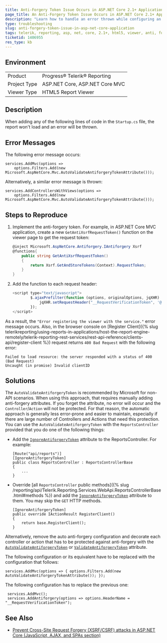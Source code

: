 ```yaml
---
title: Anti-Forgery Token Issue Occurs in ASP.NET Core 2.1+ Applications
page_title: An Anti-Forgery Token Issue Occurs in ASP.NET Core 2.1+ Applications
description: "Learn how to handle an error thrown while configuring an ASP.NET Core 2.1+ application with anti-forgery token."
type: troubleshooting
slug: anti-forgery-token-issue-in-asp-net-core-application
tags: telerik, reporting, asp, net, core, 2.1+, html5, viewer, anti, forgery, token, error, occurs
ticketid: 1406955
res_type: kb
---
```


## Environment

<table>
    <tbody>
	    <tr>
	    	<td>Product</td>
	    	<td>Progress® Telerik® Reporting</td>
	    </tr>
      <tr>
	    	<td>Project Type</td>
	    	<td>ASP.NET Core, ASP.NET Core MVC</td>
	    </tr>
      <tr>
	    	<td>Viewer Type</td>
	    	<td>HTML5 Report Viewer</td>
	    </tr>
    </tbody>
</table>


## Description

When adding any of the following lines of code in the `Startup.cs` file, the report won't load and an error will be thrown.

## Error Messages

The following error message occurs:

```CSharp
services.AddMvc(options =>
	options.Filters.Add(new Microsoft.AspNetCore.Mvc.AutoValidateAntiforgeryTokenAttribute()));
```

Alternatively, a similar error message is thrown:

```CSharp
services.AddControllersWithViews(options =>
	options.Filters.Add(new Microsoft.AspNetCore.Mvc.AutoValidateAntiforgeryTokenAttribute()));
```

## Steps to Reproduce

1. Implement the anti-forgery token. For example, in ASP.NET Core MVC application, create a new `GetAntiXsrfRequestToken()` function on the viewer page to get the request token:

    ```C#
    @inject Microsoft.AspNetCore.Antiforgery.IAntiforgery Xsrf
    @functions{
        public string GetAntiXsrfRequestToken()
        {
            return Xsrf.GetAndStoreTokens(Context).RequestToken;
        }
    }
    ```

1. Add the function to each request header:

    ```JavaScript
    <script type="text/javascript">
            $.ajaxPrefilter(function (options, originalOptions, jqXHR) {
                jqXHR.setRequestHeader("__RequestVerificationToken", '@GetAntiXsrfRequestToken()');
            });
    </script>
    ```

As a result, the `"Error registering the viewer with the service."` error message occurs. Also, in the browser console on [Register Client]({% slug telerikreporting/using-reports-in-applications/host-the-report-engine-remotely/telerik-reporting-rest-services/rest-api-reference/clients-api/register-client %}) request returns `400 Bad Request` with the following error:

```
Failed to load resource: the server responded with a status of 400 (Bad Request)
Uncaught (in promise) Invalid clientID
```

## Solutions

The `AutoValidateAntiforgeryToken` is recommended by Microsoft for non-API scenarios. When using this  approach, that requires manually adding anti-forgery attributes. If you forget the attribute, no error will occur and the `Controller`/`Action` will not be protected. For that reason, the automatic approach is generally less error-prone and easier to maintain, especially if there are large number of Controllers and Actions that need this protection. You can use the `AutoValidateAntiforgeryToken` with the `ReportsController` provided that you do one of the following things:

* Add the [`IgnoreAntiforgeryToken`](https://docs.microsoft.com/en-us/dotnet/api/microsoft.aspnetcore.mvc.ignoreantiforgerytokenattribute?view=aspnetcore-3.1) attribute to the ReportsController. For example:

    ```CSharp
    [Route("api/reports")]
    [IgnoreAntiforgeryToken]
    public class ReportsController : ReportsControllerBase
    {
    	...
    }
    ```

* Override [all `ReportsController` public methods]({% slug /reporting/api/Telerik.Reporting.Services.WebApi.ReportsControllerBase.html#methods %}) and add the [`IgnoreAntiforgeryToken`](https://docs.microsoft.com/en-us/dotnet/api/microsoft.aspnetcore.mvc.ignoreantiforgerytokenattribute?view=aspnetcore-3.1) attribute to them. You may skip the `GET` HTTP methods.

    ```CSharp
    [IgnoreAntiforgeryToken]
    public override IActionResult RegisterClient()
    {
        return base.RegisterClient();
    }
    ```

Alternatively, remove the auto anti-forgery configuration and decorate each controller or action that has to be protected against anti-forgery with the [`AutoValidateAntiforgeryToken`](https://docs.microsoft.com/en-us/dotnet/api/microsoft.aspnetcore.mvc.autovalidateantiforgerytokenattribute?view=aspnetcore-3.1) or [`ValidateAntiforgeryToken`](https://docs.microsoft.com/en-us/dotnet/api/microsoft.aspnetcore.mvc.validateantiforgerytokenattribute?view=aspnetcore-3.1) attribute.

The following configuration or its equivalent have to be replaced with the configuration that follows:

```CSharp
services.AddMvc(options => { options.Filters.Add(new AutoValidateAntiforgeryTokenAttribute()); });
```

The following configuration has to replace the previous one:

```CSharp
 services.AddMvc();
 services.AddAntiforgery(options => options.HeaderName = "__RequestVerificationToken");
```

## See Also

* [Prevent Cross-Site Request Forgery (XSRF/CSRF) attacks in ASP.NET Core (JavaScript, AJAX, and SPAs section)](https://docs.microsoft.com/en-us/aspnet/core/security/anti-request-forgery?view=aspnetcore-2.2#javascript-ajax-and-spas)
